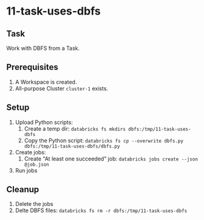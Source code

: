 # 11-task-uses-dbfs

## Task
Work with DBFS from a Task.

## Prerequisites
1. A Workspace is created.
2. All-purpose Cluster `cluster-1` exists.

## Setup
1. Upload Python scripts:
	1. Create a temp dir: `databricks fs mkdirs dbfs:/tmp/11-task-uses-dbfs`
	2. Copy the Python script: `databricks fs cp --overwrite dbfs.py dbfs:/tmp/11-task-uses-dbfs/dbfs.py`
2. Create jobs:
	1. Create "At least one succeeded" job: `databricks jobs create --json @job.json`
3. Run jobs

## Cleanup
1. Delete the jobs
2. Delte DBFS files: `databricks fs rm -r dbfs:/tmp/11-task-uses-dbfs`
